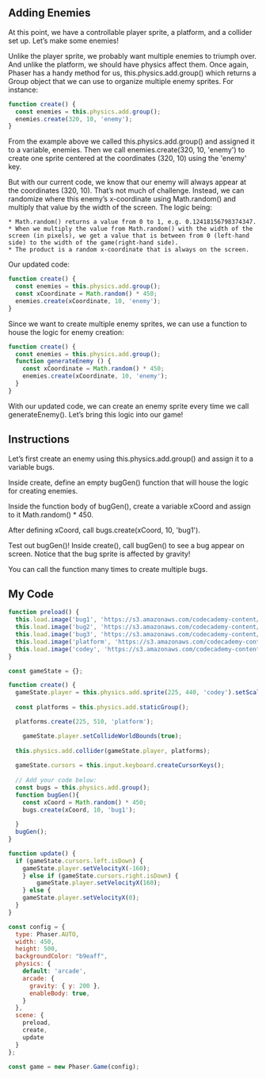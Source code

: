 ## Adding Enemies

At this point, we have a controllable player sprite, a platform, and a collider set up. Let’s make some enemies!

Unlike the player sprite, we probably want multiple enemies to triumph over. And unlike the platform, we should have physics affect them. Once again, Phaser has a handy method for us, this.physics.add.group() which returns a Group object that we can use to organize multiple enemy sprites. For instance:
```js
function create() {
  const enemies = this.physics.add.group();
  enemies.create(320, 10, 'enemy');  
} 
```
From the example above we called this.physics.add.group() and assigned it to a variable, enemies. Then we call enemies.create(320, 10, 'enemy') to create one sprite centered at the coordinates (320, 10) using the 'enemy' key.

But with our current code, we know that our enemy will always appear at the coordinates (320, 10). That’s not much of challenge. Instead, we can randomize where this enemy’s x-coordinate using Math.random() and multiply that value by the width of the screen. The logic being:

    * Math.random() returns a value from 0 to 1, e.g. 0.12418156798374347.
    * When we multiply the value from Math.random() with the width of the screen (in pixels), we get a value that is between from 0 (left-hand side) to the width of the game(right-hand side).
    * The product is a random x-coordinate that is always on the screen.

Our updated code:
```js
function create() {
  const enemies = this.physics.add.group();
  const xCoordinate = Math.random() * 450;
  enemies.create(xCoordinate, 10, 'enemy');  
} 
```
Since we want to create multiple enemy sprites, we can use a function to house the logic for enemy creation:
```js
function create() {
  const enemies = this.physics.add.group();
  function generateEnemy () {
    const xCoordinate = Math.random() * 450;
    enemies.create(xCoordinate, 10, 'enemy');  
  }
} 
```
With our updated code, we can create an enemy sprite every time we call generateEnemy(). Let’s bring this logic into our game!

## Instructions

Let’s first create an enemy using this.physics.add.group() and assign it to a variable bugs.

Inside create, define an empty bugGen() function that will house the logic for creating enemies.

Inside the function body of bugGen(), create a variable xCoord and assign to it Math.random() * 450.

After defining xCoord, call bugs.create(xCoord, 10, 'bug1').

Test out bugGen()! Inside create(), call bugGen() to see a bug appear on screen. Notice that the bug sprite is affected by gravity!

You can call the function many times to create multiple bugs.

## My Code
```js
function preload() {
  this.load.image('bug1', 'https://s3.amazonaws.com/codecademy-content/courses/learn-phaser/physics/bug_1.png');
  this.load.image('bug2', 'https://s3.amazonaws.com/codecademy-content/courses/learn-phaser/physics/bug_2.png');
  this.load.image('bug3', 'https://s3.amazonaws.com/codecademy-content/courses/learn-phaser/physics/bug_3.png');
  this.load.image('platform', 'https://s3.amazonaws.com/codecademy-content/courses/learn-phaser/physics/platform.png');
  this.load.image('codey', 'https://s3.amazonaws.com/codecademy-content/courses/learn-phaser/physics/codey.png');
}

const gameState = {};

function create() {
  gameState.player = this.physics.add.sprite(225, 440, 'codey').setScale(.5);
  
  const platforms = this.physics.add.staticGroup();

  platforms.create(225, 510, 'platform');

	gameState.player.setCollideWorldBounds(true);
  
  this.physics.add.collider(gameState.player, platforms);
 
  gameState.cursors = this.input.keyboard.createCursorKeys();
  
  // Add your code below:
  const bugs = this.physics.add.group();
  function bugGen(){
    const xCoord = Math.random() * 450;
    bugs.create(xCoord, 10, 'bug1');
    
  }
  bugGen();
}

function update() {
  if (gameState.cursors.left.isDown) {
  	gameState.player.setVelocityX(-160);
	} else if (gameState.cursors.right.isDown) {
 		gameState.player.setVelocityX(160);
	} else {
    gameState.player.setVelocityX(0);
  }
}

const config = {
  type: Phaser.AUTO,
  width: 450,
  height: 500,
  backgroundColor: "b9eaff",
  physics: {
    default: 'arcade',
    arcade: {
      gravity: { y: 200 },
      enableBody: true,
    }
  },
  scene: {
    preload,
    create,
    update
  }
};

const game = new Phaser.Game(config);

```
